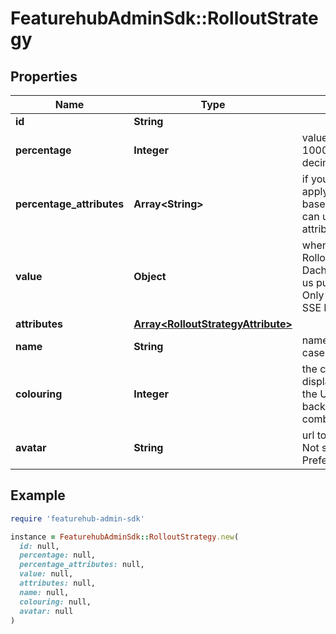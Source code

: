 # FeaturehubAdminSdk::RolloutStrategy

## Properties

| Name | Type | Description | Notes |
| ---- | ---- | ----------- | ----- |
| **id** | **String** |  | [optional] |
| **percentage** | **Integer** | value between 0 and 1000000 - for four decimal places | [optional] |
| **percentage_attributes** | **Array&lt;String&gt;** | if you don&#39;t wish to apply percentage based on user id, you can use one or more attributes defined here | [optional] |
| **value** | **Object** | when we attach the RolloutStrategy for Dacha or SSE this lets us push the value out. Only visible in SDK and SSE Edge. | [optional] |
| **attributes** | [**Array&lt;RolloutStrategyAttribute&gt;**](RolloutStrategyAttribute.md) |  | [optional] |
| **name** | **String** | names are unique in a case insensitive fashion |  |
| **colouring** | **Integer** | the colour used to display the strategy in the UI. indexed table of background/foreground combos. | [optional] |
| **avatar** | **String** | url to avatar (if any). Not sent to SDK. Preferably a unicorn. | [optional] |

## Example

```ruby
require 'featurehub-admin-sdk'

instance = FeaturehubAdminSdk::RolloutStrategy.new(
  id: null,
  percentage: null,
  percentage_attributes: null,
  value: null,
  attributes: null,
  name: null,
  colouring: null,
  avatar: null
)
```

